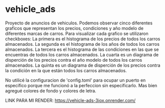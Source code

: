 # vehicle_ads
Proyecto de anuncios de vehiculos. 
Podemos observar cinco diferentes graficos que representan los precios, condiciones y año modelo de diferentes
marcas de carros.
Para visualizar cada grafico se utilizaron checkboxes:
La primera es el histograma de los precios de todos los carros almacenados.
La segunda es el histograma de los años de todos los carros almacenados.
La tercera es el histograma de las condiciones en las que se encuentras de todos los carros almacenados.
La cuarta es un diagrama de disperción de los precios contra el año modelo de todos los carros almacenados.
La quinta es un diagrama de disperción de los precios contra la condición en la que están todos los carros almacenados.


No utilicé la configuracion de 'config.toml' para ocupar un puerto en especifico porque me funcionó a la perfeccion sin especificarlo.
Mas bien agregué colores de fondo y colores de letra.

LINK PARA MI RENDER:
https://vehicle-ads-3iox.onrender.com/
